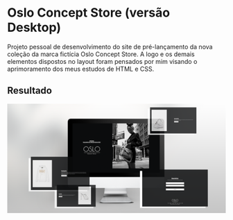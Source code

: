 # Oslo Concept Store (versão Desktop) 

Projeto pessoal de desenvolvimento do site de pré-lançamento da nova coleção da marca fictícia Oslo Concept Store. A logo e os demais elementos dispostos no layout foram pensados por mim visando o aprimoramento dos meus estudos de HTML e CSS.

## Resultado
![Preview do site](/img/preview.png)